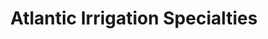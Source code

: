 ---
title: "Atlantic Irrigation Specialties"
url: /wayne/atlantic-irrigation-specialties/
shop: Großhandel
---